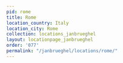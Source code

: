 ```yaml
---
pid: rome
title: Rome
location_country: Italy
location_city: Rome
collection: locations_janbrueghel
layout: locationpage_janbrueghel
order: '077'
permalink: "/janbrueghel/locations/rome/"
---
```

